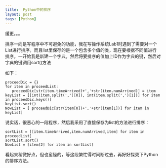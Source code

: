 ```yaml
---
title:  Python中的排序
layout: post
tags: [Python]
---
```



 缓更。。。
 
 
 排序一向是写程序中不可避免的功能，我在写操作系统Lab1时遇到了需要对一个List进行排序，而且list里保存的是一个包含多个值的类，现在要根据不同值进行排序，一开始我是新建一个字典，然后将要排序的值加上ID作为字典的键，然后对字典的键调用sort()方法
 
 如下：
 
 ```
proceedDic = {}
for item in proceedList:
    proceedDic[str(item.timeArrived)+','+str(item.numArrived)] = item
keyList = [[int(item.split(',')[0]), int(item.split(',')[1])] for item in proceedDic.keys()]
keyList.sort()
NowList = [ proceedDic[str(item[0])+','+str(item[1])] for item in keyList]
 ```
 
 
 说实话，很恶心的一段程序，然后我采用了直接保存为list的方法进行排序：
 
 ```
sortList = [[item.timeArrived,item.numArrived,item] for item in proceedList]
sortList.sort()
NowList = [item[2] for item in sortList]
 ```
 
 看起来稍微好点，但也蛮怪的，等这段繁忙得时间断过去，再好好探究下Python的排序方法。
